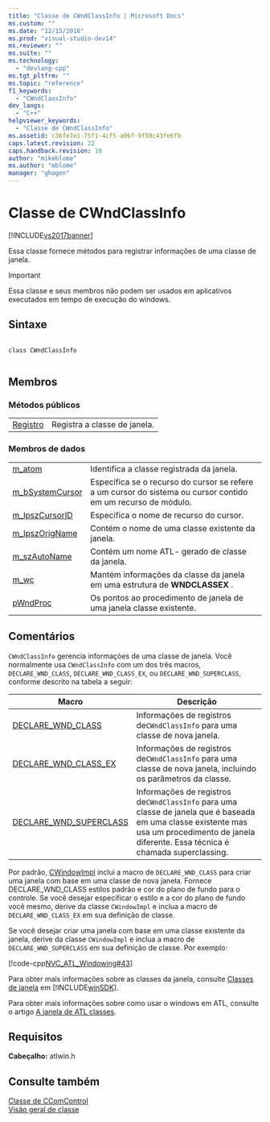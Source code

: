 ```yaml
---
title: "Classe de CWndClassInfo | Microsoft Docs"
ms.custom: ""
ms.date: "12/15/2016"
ms.prod: "visual-studio-dev14"
ms.reviewer: ""
ms.suite: ""
ms.technology: 
  - "devlang-cpp"
ms.tgt_pltfrm: ""
ms.topic: "reference"
f1_keywords: 
  - "CWndClassInfo"
dev_langs: 
  - "C++"
helpviewer_keywords: 
  - "Classe de CWndClassInfo"
ms.assetid: c36fe7e1-75f1-4cf5-a06f-9f59c43fe6fb
caps.latest.revision: 22
caps.handback.revision: 10
author: "mikeblome"
ms.author: "mblome"
manager: "ghogen"
---
```

# Classe de CWndClassInfo
[!INCLUDE[vs2017banner](../../assembler/inline/includes/vs2017banner.md)]

Essa classe fornece métodos para registrar informações de uma classe de janela.  
  
> [!IMPORTANT]
>  Essa classe e seus membros não podem ser usados em aplicativos executados em tempo de execução do windows.  
  
## Sintaxe  
  
```  
  
class CWndClassInfo  
  
```  
  
## Membros  
  
### Métodos públicos  
  
|||  
|-|-|  
|[Registro](../Topic/CWndClassInfo::Register.md)|Registra a classe de janela.|  
  
### Membros de dados  
  
|||  
|-|-|  
|[m\_atom](../Topic/CWndClassInfo::m_atom.md)|Identifica a classe registrada da janela.|  
|[m\_bSystemCursor](../Topic/CWndClassInfo::m_bSystemCursor.md)|Especifica se o recurso do cursor se refere a um cursor do sistema ou cursor contido em um recurso de módulo.|  
|[m\_lpszCursorID](../Topic/CWndClassInfo::m_lpszCursorID.md)|Especifica o nome de recurso do cursor.|  
|[m\_lpszOrigName](../Topic/CWndClassInfo::m_lpszOrigName.md)|Contém o nome de uma classe existente da janela.|  
|[m\_szAutoName](../Topic/CWndClassInfo::m_szAutoName.md)|Contém um nome ATL\- gerado de classe da janela.|  
|[m\_wc](../Topic/CWndClassInfo::m_wc.md)|Mantém informações da classe da janela em uma estrutura de **WNDCLASSEX** .|  
|[pWndProc](../Topic/CWndClassInfo::pWndProc.md)|Os pontos ao procedimento de janela de uma janela classe existente.|  
  
## Comentários  
 `CWndClassInfo` gerencia informações de uma classe de janela.  Você normalmente usa `CWndClassInfo` com um dos três macros, `DECLARE_WND_CLASS`, `DECLARE_WND_CLASS_EX`, ou `DECLARE_WND_SUPERCLASS`, conforme descrito na tabela a seguir:  
  
|Macro|Descrição|  
|-----------|---------------|  
|[DECLARE\_WND\_CLASS](../Topic/DECLARE_WND_CLASS.md)|Informações de registros de`CWndClassInfo` para uma classe de nova janela.|  
|[DECLARE\_WND\_CLASS\_EX](../Topic/DECLARE_WND_CLASS_EX.md)|Informações de registros de`CWndClassInfo` para uma classe de nova janela, incluindo os parâmetros da classe.|  
|[DECLARE\_WND\_SUPERCLASS](../Topic/DECLARE_WND_SUPERCLASS.md)|Informações de registros de`CWndClassInfo` para uma classe de janela que é baseada em uma classe existente mas usa um procedimento de janela diferente.  Essa técnica é chamada superclassing.|  
  
 Por padrão, [CWindowImpl](../Topic/CWindowImpl%20Class.md) inclui a macro de `DECLARE_WND_CLASS` para criar uma janela com base em uma classe de nova janela.  Fornece DECLARE\_WND\_CLASS estilos padrão e cor do plano de fundo para o controle.  Se você desejar especificar o estilo e a cor do plano de fundo você mesmo, derive da classe `CWindowImpl` e inclua a macro de `DECLARE_WND_CLASS_EX` em sua definição de classe.  
  
 Se você desejar criar uma janela com base em uma classe existente da janela, derive da classe `CWindowImpl` e inclua a macro de `DECLARE_WND_SUPERCLASS` em sua definição de classe.  Por exemplo:  
  
 [!code-cpp[NVC_ATL_Windowing#43](../../atl/codesnippet/CPP/cwndclassinfo-class_1.h)]  
  
 Para obter mais informações sobre as classes da janela, consulte [Classes de janela](http://msdn.microsoft.com/library/windows/desktop/ms632596) em [!INCLUDE[winSDK](../../atl/includes/winsdk_md.md)].  
  
 Para obter mais informações sobre como usar o windows em ATL, consulte o artigo [A janela de ATL classes](../Topic/ATL%20Window%20Classes.md).  
  
## Requisitos  
 **Cabeçalho:** atlwin.h  
  
## Consulte também  
 [Classe de CComControl](../../atl/reference/ccomcontrol-class.md)   
 [Visão geral de classe](../../atl/atl-class-overview.md)